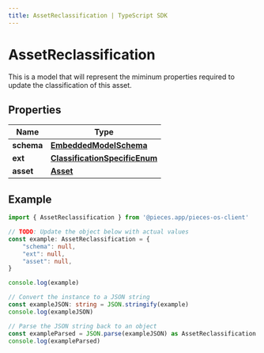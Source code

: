 ```yaml
---
title: AssetReclassification | TypeScript SDK
---
```



# AssetReclassification

This is a model that will represent the miminum properties required to update the classification of this asset.

## Properties

Name | Type
------------ | -------------
**schema** | [**EmbeddedModelSchema**](EmbeddedModelSchema)
**ext** | [**ClassificationSpecificEnum**](ClassificationSpecificEnum)
**asset** | [**Asset**](Asset)

## Example

```typescript
import { AssetReclassification } from '@pieces.app/pieces-os-client'

// TODO: Update the object below with actual values
const example: AssetReclassification = {
    "schema": null,
    "ext": null,
    "asset": null,
}

console.log(example)

// Convert the instance to a JSON string
const exampleJSON: string = JSON.stringify(example)
console.log(exampleJSON)

// Parse the JSON string back to an object
const exampleParsed = JSON.parse(exampleJSON) as AssetReclassification
console.log(exampleParsed)
```


